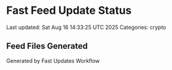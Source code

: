 # Fast Feed Update Status
Last updated: Sat Aug 16 14:33:25 UTC 2025
Categories: crypto

## Feed Files Generated

Generated by Fast Updates Workflow
